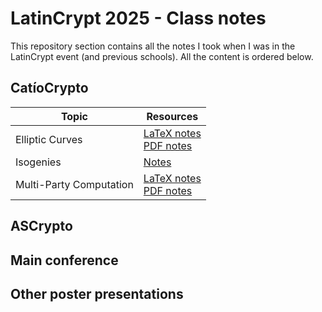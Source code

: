 # LatinCrypt 2025 - Class notes

This repository section contains all the notes I took when I was in the
LatinCrypt event (and previous schools). All the content is ordered below.

## CatíoCrypto

<div align="center">

| Topic                   | Resources                                                                                              |
| ----------------------- | ------------------------------------------------------------------------------------------------------ |
| Elliptic Curves         | [LaTeX notes](./catiocrypto/elliptic-curves.tex) <br /> [PDF notes](./catiocrypto/elliptic-curves.pdf) |
| Isogenies               | [Notes](./catiocrypto/isogenies.pdf)                                                                   |
| Multi-Party Computation | [LaTeX notes](./catiocrypto/mpc.tex) <br /> [PDF notes](./catiocrypto/mpc.pdf)                         |

</div>

## ASCrypto

## Main conference

## Other poster presentations
